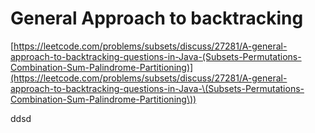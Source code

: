 # General Approach to backtracking

[https://leetcode.com/problems/subsets/discuss/27281/A-general-approach-to-backtracking-questions-in-Java-(Subsets-Permutations-Combination-Sum-Palindrome-Partitioning)](https://leetcode.com/problems/subsets/discuss/27281/A-general-approach-to-backtracking-questions-in-Java-\(Subsets-Permutations-Combination-Sum-Palindrome-Partitioning\))

ddsd
